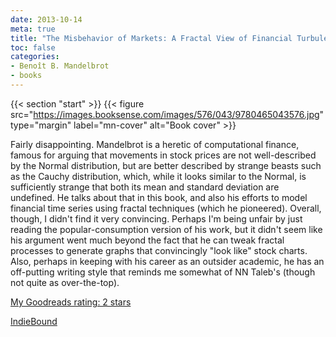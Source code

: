 ```yaml
---
date: 2013-10-14
meta: true
title: "The Misbehavior of Markets: A Fractal View of Financial Turbulence"
toc: false
categories:
- Benoît B. Mandelbrot
- books
---
```


{{< section "start" >}}
{{< figure src="https://images.booksense.com/images/576/043/9780465043576.jpg" type="margin" label="mn-cover" alt="Book cover" >}}

Fairly disappointing. Mandelbrot is a heretic of computational finance, famous for arguing that movements in stock prices are not well-described by the Normal distribution, but are better described by strange beasts such as the Cauchy distribution, which, while it looks similar to the Normal, is sufficiently strange that both its mean and standard deviation are undefined. He talks about that in this book, and also his efforts to model financial time series using fractal techniques (which he pioneered). Overall, though, I didn't find it very convincing. Perhaps I'm being unfair by just reading the popular-consumption version of his work, but it didn't seem like his argument went much beyond the fact that he can tweak fractal processes to generate graphs that convincingly "look like" stock charts. Also, perhaps in keeping with his career as an outsider academic, he has an off-putting writing style that reminds me somewhat of NN Taleb's (though not quite as over-the-top).

[My Goodreads rating: 2 stars](https://www.goodreads.com/review/show/744802978)  

[IndieBound](https://www.indiebound.org/book/9780465043576)

